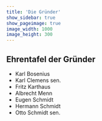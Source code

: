 ```yaml
---
title: 'Die Gründer'
show_sidebar: true
show_pageimage: true
image_width: 1000
image_height: 300
---
```


## Ehrentafel der Gründer
* Karl Bosenius
* Karl Clemens sen.
* Fritz Karthaus
* Albrecht Menn
* Eugen Schmidt
* Hermann Schmidt
* Otto Schmidt sen.